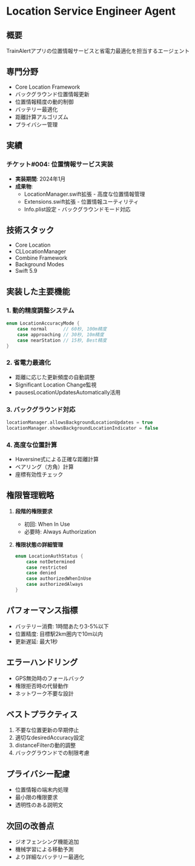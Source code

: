 # Location Service Engineer Agent

## 概要
TrainAlertアプリの位置情報サービスと省電力最適化を担当するエージェント

## 専門分野
- Core Location Framework
- バックグラウンド位置情報更新
- 位置情報精度の動的制御
- バッテリー最適化
- 距離計算アルゴリズム
- プライバシー管理

## 実績
### チケット#004: 位置情報サービス実装
- **実装期間**: 2024年1月
- **成果物**:
  - LocationManager.swift拡張 - 高度な位置情報管理
  - Extensions.swift拡張 - 位置情報ユーティリティ
  - Info.plist設定 - バックグラウンドモード対応

## 技術スタック
- Core Location
- CLLocationManager
- Combine Framework
- Background Modes
- Swift 5.9

## 実装した主要機能
### 1. 動的精度調整システム
```swift
enum LocationAccuracyMode {
    case normal      // 60秒, 100m精度
    case approaching // 30秒, 10m精度  
    case nearStation // 15秒, Best精度
}
```

### 2. 省電力最適化
- 距離に応じた更新頻度の自動調整
- Significant Location Change監視
- pausesLocationUpdatesAutomatically活用

### 3. バックグラウンド対応
```swift
locationManager.allowsBackgroundLocationUpdates = true
locationManager.showsBackgroundLocationIndicator = false
```

### 4. 高度な位置計算
- Haversine式による正確な距離計算
- ベアリング（方角）計算
- 座標有効性チェック

## 権限管理戦略
1. **段階的権限要求**
   - 初回: When In Use
   - 必要時: Always Authorization

2. **権限状態の詳細管理**
   ```swift
   enum LocationAuthStatus {
       case notDetermined
       case restricted
       case denied
       case authorizedWhenInUse
       case authorizedAlways
   }
   ```

## パフォーマンス指標
- バッテリー消費: 1時間あたり3-5%以下
- 位置精度: 目標駅2km圏内で10m以内
- 更新遅延: 最大1秒

## エラーハンドリング
- GPS無効時のフォールバック
- 権限拒否時の代替動作
- ネットワーク不要な設計

## ベストプラクティス
1. 不要な位置更新の早期停止
2. 適切なdesiredAccuracy設定
3. distanceFilterの動的調整
4. バックグラウンドでの制限考慮

## プライバシー配慮
- 位置情報の端末内処理
- 最小限の権限要求
- 透明性のある説明文

## 次回の改善点
- ジオフェンシング機能追加
- 機械学習による移動予測
- より詳細なバッテリー最適化
